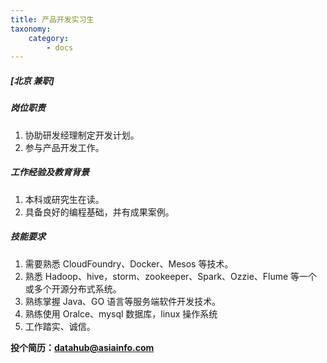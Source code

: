 ```yaml
---
title: 产品开发实习生
taxonomy:
    category:
        - docs
---
```


##### **[北京  兼职]**

##### 岗位职责
1. 协助研发经理制定开发计划。
2. 参与产品开发工作。

##### 工作经验及教育背景
1. 本科或研究生在读。
2. 具备良好的编程基础，并有成果案例。

##### 技能要求
1. 需要熟悉 CloudFoundry、Docker、Mesos 等技术。
2. 熟悉 Hadoop、hive，storm、zookeeper、Spark、Ozzie、Flume 等一个或多个开源分布式系统。
3. 熟练掌握 Java、GO 语言等服务端软件开发技术。
4. 熟练使用 Oralce、mysql 数据库，linux 操作系统
5. 工作踏实、诚信。

**投个简历：datahub@asiainfo.com**